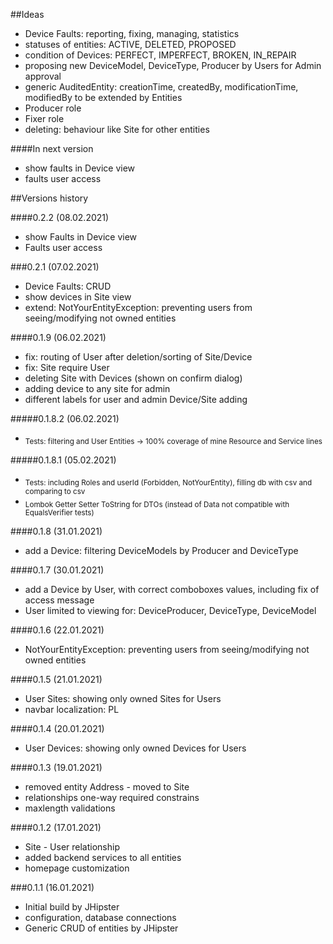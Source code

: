 ##Ideas

- Device Faults: reporting, fixing, managing, statistics
- statuses of entities: ACTIVE, DELETED, PROPOSED
- condition of Devices: PERFECT, IMPERFECT, BROKEN, IN_REPAIR
- proposing new DeviceModel, DeviceType, Producer by Users for Admin approval
- generic AuditedEntity: creationTime, createdBy, modificationTime, modifiedBy to be extended by Entities
- Producer role
- Fixer role
- deleting: behaviour like Site for other entities

####In next version

- show faults in Device view
- faults user access

##Versions history

####0.2.2 (08.02.2021)

- show Faults in Device view
- Faults user access

###0.2.1 (07.02.2021)

- Device Faults: CRUD
- show devices in Site view
- extend: NotYourEntityException: preventing users from seeing/modifying not owned entities

####0.1.9 (06.02.2021)

- fix: routing of User after deletion/sorting of Site/Device
- fix: Site require User
- deleting Site with Devices (shown on confirm dialog)
- adding device to any site for admin
- different labels for user and admin Device/Site adding

#####0.1.8.2 (06.02.2021)

- <sub>Tests: filtering and User Entities -> 100% coverage of mine Resource and Service lines

#####0.1.8.1 (05.02.2021)

- <sub>Tests: including Roles and userId (Forbidden, NotYourEntity), filling db with csv and comparing to csv
- <sub>Lombok Getter Setter ToString for DTOs (instead of Data not compatible with EqualsVerifier tests)

####0.1.8 (31.01.2021)

- add a Device: filtering DeviceModels by Producer and DeviceType

####0.1.7 (30.01.2021)

- add a Device by User, with correct comboboxes values, including fix of access message
- User limited to viewing for: DeviceProducer, DeviceType, DeviceModel

####0.1.6 (22.01.2021)

- NotYourEntityException: preventing users from seeing/modifying not owned entities

####0.1.5 (21.01.2021)

- User Sites: showing only owned Sites for Users
- navbar localization: PL

####0.1.4 (20.01.2021)

- User Devices: showing only owned Devices for Users

####0.1.3 (19.01.2021)

- removed entity Address - moved to Site
- relationships one-way required constrains
- maxlength validations

####0.1.2 (17.01.2021)

- Site - User relationship
- added backend services to all entities
- homepage customization

###0.1.1 (16.01.2021)

- Initial build by JHipster
- configuration, database connections
- Generic CRUD of entities by JHipster
